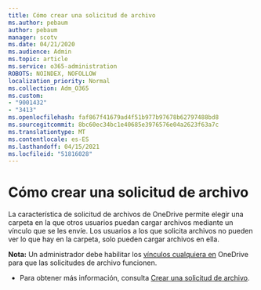 ```yaml
---
title: Cómo crear una solicitud de archivo
ms.author: pebaum
author: pebaum
manager: scotv
ms.date: 04/21/2020
ms.audience: Admin
ms.topic: article
ms.service: o365-administration
ROBOTS: NOINDEX, NOFOLLOW
localization_priority: Normal
ms.collection: Adm_O365
ms.custom:
- "9001432"
- "3413"
ms.openlocfilehash: faf867f41679ad4f51b977b97678b62797488bd8
ms.sourcegitcommit: 8bc60ec34bc1e40685e3976576e04a2623f63a7c
ms.translationtype: MT
ms.contentlocale: es-ES
ms.lasthandoff: 04/15/2021
ms.locfileid: "51816028"
---
```

# <a name="how-to-create-a-file-request"></a>Cómo crear una solicitud de archivo

La característica de solicitud de archivos de OneDrive permite elegir una carpeta en la que otros usuarios puedan cargar archivos mediante un vínculo que se les envíe. Los usuarios a los que solicita archivos no pueden ver lo que hay en la carpeta, solo pueden cargar archivos en ella.

**Nota:** Un administrador debe habilitar los [vínculos cualquiera en](https://docs.microsoft.com/sharepoint/turn-external-sharing-on-or-off) OneDrive para que las solicitudes de archivo funcionen.

- Para obtener más información, consulta [Crear una solicitud de archivo](https://support.office.com/article/create-a-file-request-f54aa7f8-2589-4421-b351-d415fc3b83af).
